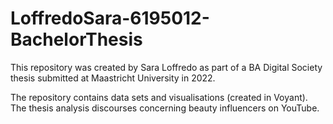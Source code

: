 # LoffredoSara-6195012-BachelorThesis

This repository was created by Sara Loffredo as part of a BA Digital Society thesis submitted at Maastricht University in 2022.

The repository contains data sets and visualisations (created in Voyant). The thesis analysis discourses concerning beauty influencers on YouTube.


